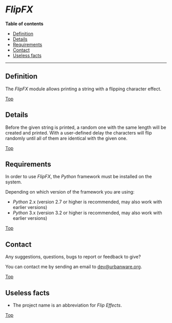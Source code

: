 # *FlipFX*

**Table of contents**
*   [Definition](#definition)
*   [Details](#details)
*   [Requirements](#requirements)
*   [Contact](#contact)
*   [Useless facts](#useless-facts)

----

## Definition

The *FlipFX* module allows printing a string with a flipping character effect.

[Top](#flipfx)

## Details

Before the given string is printed, a random one with the same length will be created and printed. With a user-defined delay the characters will flip randomly until all of them are identical with the given one.

[Top](#flipfx)

## Requirements

In order to use *FlipFX*, the *Python* framework must be installed on the system.

Depending on which version of the framework you are using:

*   *Python* 2.x (version 2.7 or higher is recommended, may also work with earlier versions)
*   *Python* 3.x (version 3.2 or higher is recommended, may also work with earlier versions)

[Top](#flipfx)

## Contact

Any suggestions, questions, bugs to report or feedback to give?

You can contact me by sending an email to <dev@urbanware.org>.

[Top](#flipfx)

## Useless facts

*   The project name is an abbreviation for *Flip Effects*.

[Top](#flipfx)
